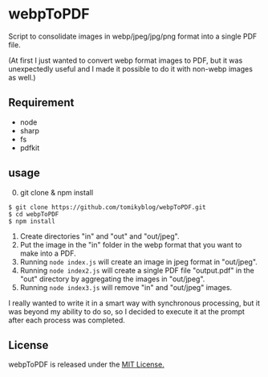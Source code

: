 # webpToPDF
Script to consolidate images in webp/jpeg/jpg/png format into a single PDF file.

(At first I just wanted to convert webp format images to PDF, but it was unexpectedly useful and I made it possible to do it with non-webp images as well.)

## Requirement
- node
- sharp
- fs
- pdfkit

## usage
0. git clone & npm install
```
$ git clone https://github.com/tomikyblog/webpToPDF.git
$ cd webpToPDF
$ npm install
```

1. Create directories "in" and "out" and "out/jpeg".
2. Put the image in the "in" folder in the webp format that you want to make into a PDF.
3. Running `node index.js` will create an image in jpeg format in "out/jpeg".
4. Running `node index2.js` will create a single PDF file "output.pdf" in the "out" directory by aggregating the images in "out/jpeg".
5. Running `node index3.js` will remove "in" and "out/jpeg" images.

I really wanted to write it in a smart way with synchronous processing, but it was beyond my ability to do so, so I decided to execute it at the prompt after each process was completed.

## License

webpToPDF is released under the [MIT License.](https://opensource.org/licenses/MIT)
